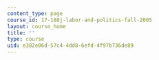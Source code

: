 ```yaml
---
content_type: page
course_id: 17-188j-labor-and-politics-fall-2005
layout: course_home
title: ''
type: course
uid: e382e06d-57c4-4dd8-6efd-4f97b736de89
---
```

